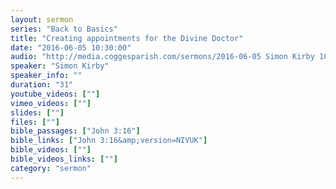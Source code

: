 ```yaml
---
layout: sermon
series: "Back to Basics"
title: "Creating appointments for the Divine Doctor"
date: "2016-06-05 10:30:00"
audio: "http://media.coggesparish.com/sermons/2016-06-05 Simon Kirby 10-30.mp3"
speaker: "Simon Kirby"
speaker_info: ""
duration: "31"
youtube_videos: [""]
vimeo_videos: [""]
slides: [""]
files: [""]
bible_passages: ["John 3:16"]
bible_links: ["John 3:16&amp;version=NIVUK"]
bible_videos: [""]
bible_videos_links: [""]
category: "sermon"
---
```

